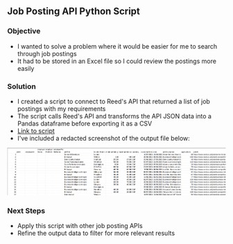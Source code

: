 ## Job Posting API Python Script

### Objective

- I wanted to solve a problem where it would be easier for me to search through job postings
- It had to be stored in an Excel file so I could review the postings more easily

### Solution

- I created a script to connect to Reed's API that returned a list of job postings with my requirements
- The script calls Reed's API and transforms the API JSON data into a Pandas dataframe before exporting it as a CSV
- [Link to script](/api_scripts/reed_api_script.py)
- I've included a redacted screenshot of the output file below:

![sample_data](/api_scripts/reed_api_screenshot.png)

### Next Steps

- Apply this script with other job posting APIs
- Refine the output data to filter for more relevant results


